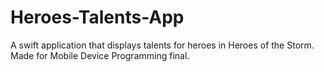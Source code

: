 # Heroes-Talents-App
A swift application that displays talents for heroes in Heroes of the Storm. Made for Mobile Device Programming final.

